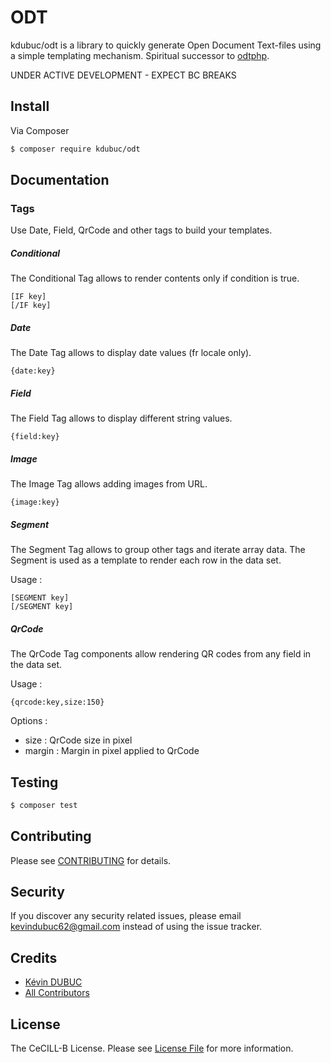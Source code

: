 # ODT

kdubuc/odt is a library to quickly generate Open Document Text-files using a simple templating mechanism. Spiritual successor to [odtphp](https://github.com/cybermonde/odtphp).

UNDER ACTIVE DEVELOPMENT - EXPECT BC BREAKS

## Install

Via Composer

``` bash
$ composer require kdubuc/odt
```

## Documentation

### Tags

Use Date, Field, QrCode and other tags to build your templates.

##### Conditional

The Conditional Tag allows to render contents only if condition is true.

```
[IF key]
[/IF key]
```

##### Date

The Date Tag allows to display date values (fr locale only).

```
{date:key}
```

##### Field

The Field Tag allows to display different string values.

```
{field:key}
```

##### Image

The Image Tag allows adding images from URL.

```
{image:key}
```

##### Segment

The Segment Tag allows to group other tags and iterate array data. The Segment is used as a template to render each row in the data set.

Usage :
```
[SEGMENT key]
[/SEGMENT key]
```

##### QrCode

The QrCode Tag components allow rendering QR codes from any field in the data set.

Usage :
```
{qrcode:key,size:150}
```

Options :
- size : QrCode size in pixel
- margin : Margin in pixel applied to QrCode

## Testing

``` bash
$ composer test
```

## Contributing

Please see [CONTRIBUTING](.github/CONTRIBUTING.md) for details.

## Security

If you discover any security related issues, please email kevindubuc62@gmail.com instead of using the issue tracker.

## Credits

- [Kévin DUBUC](https://github.com/kdubuc)
- [All Contributors](https://github.com/kdubuc/odt/graphs/contributors)

## License

The CeCILL-B License. Please see [License File](LICENSE.md) for more information.
